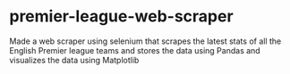 # premier-league-web-scraper
Made a web scraper using selenium that scrapes the latest stats of all the English Premier league teams and stores the data using Pandas and visualizes the data using Matplotlib
